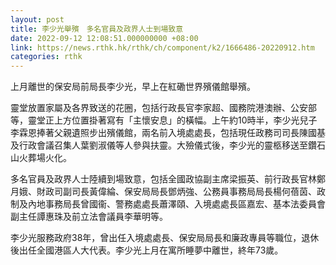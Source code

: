 ```yaml
---
layout: post
title: 李少光舉殯　多名官員及政界人士到場致意
date: 2022-09-12 12:08:51.000000000 +08:00
link: https://news.rthk.hk/rthk/ch/component/k2/1666486-20220912.htm
categories: rthk
---
```


上月離世的保安局前局長李少光，早上在紅磡世界殯儀館舉殯。

靈堂放置家屬及各界致送的花圈，包括行政長官李家超、國務院港澳辦、公安部等，靈堂正上方位置掛著寫有「主懷安息」的橫幅。上午約10時半，李少光兒子李霖恩捧著父親遺照步出殯儀館，兩名前入境處處長，包括現任政務司司長陳國基及行政會議召集人葉劉淑儀等人參與扶靈。大殮儀式後，李少光的靈柩移送至鑽石山火葬場火化。

多名官員及政界人士陸續到場致意，包括全國政協副主席梁振英、前行政長官林鄭月娥、財政司副司長黃偉綸、保安局局長鄧炳強、公務員事務局局長楊何蓓茵、政制及內地事務局長曾國衞、警務處處長蕭澤頤、入境處處長區嘉宏、基本法委員會副主任譚惠珠及前立法會議員李華明等。

李少光服務政府38年，曾出任入境處處長、保安局局長和廉政專員等職位，退休後出任全國港區人大代表。李少光上月在寓所睡夢中離世，終年73歲。
